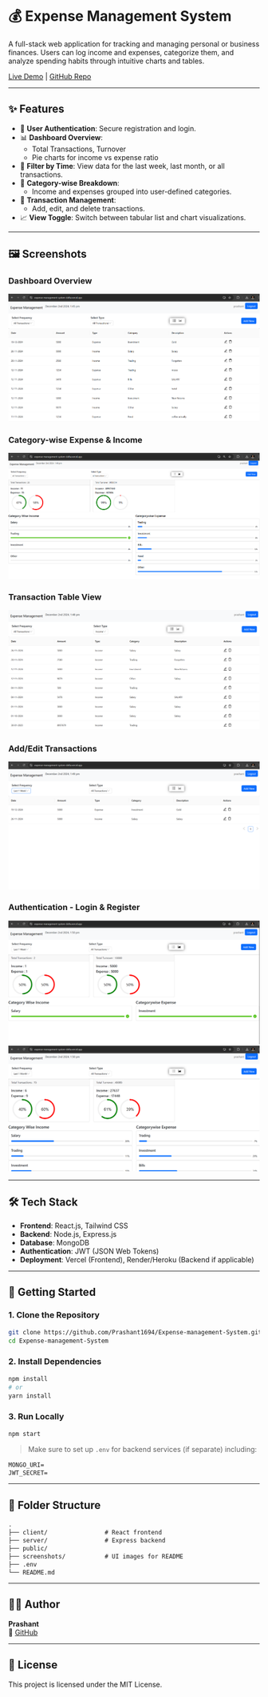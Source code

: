 
# 💰 Expense Management System

A full-stack web application for tracking and managing personal or business finances. Users can log income and expenses, categorize them, and analyze spending habits through intuitive charts and tables.

[Live Demo](https://expense-management-system-delta.vercel.app) | [GitHub Repo](https://github.com/Prashant1694/Expense-management-System)

---

## ✨ Features

- 🔐 **User Authentication**: Secure registration and login.
- 📊 **Dashboard Overview**:
  - Total Transactions, Turnover
  - Pie charts for income vs expense ratio
- 📆 **Filter by Time**: View data for the last week, last month, or all transactions.
- 📂 **Category-wise Breakdown**:
  - Income and expenses grouped into user-defined categories.
- 🔄 **Transaction Management**:
  - Add, edit, and delete transactions.
- 📈 **View Toggle**: Switch between tabular list and chart visualizations.

---

## 🖼️ Screenshots

### Dashboard Overview
![Dashboard](./screenshots/Screenshot%202024-12-02%20134613.png)

### Category-wise Expense & Income
![Category Breakdown](./screenshots/Screenshot%202024-12-02%20134646.png)

### Transaction Table View
![Transaction Table](./screenshots/Screenshot%202024-12-02%20134818.png)

### Add/Edit Transactions
![Add/Edit](./screenshots/Screenshot%202024-12-02%20134957.png)

### Authentication - Login & Register
![Login](./screenshots/Screenshot%202024-12-02%20135026.png)
![Register](./screenshots/Screenshot%202024-12-02%20135054.png)

---

## 🛠️ Tech Stack

- **Frontend**: React.js, Tailwind CSS
- **Backend**: Node.js, Express.js
- **Database**: MongoDB
- **Authentication**: JWT (JSON Web Tokens)
- **Deployment**: Vercel (Frontend), Render/Heroku (Backend if applicable)

---

## 🚀 Getting Started

### 1. Clone the Repository
```bash
git clone https://github.com/Prashant1694/Expense-management-System.git
cd Expense-management-System
```

### 2. Install Dependencies
```bash
npm install
# or
yarn install
```

### 3. Run Locally
```bash
npm start
```

> Make sure to set up `.env` for backend services (if separate) including:
```
MONGO_URI=
JWT_SECRET=
```

---

## 📁 Folder Structure

```
.
├── client/                # React frontend
├── server/                # Express backend
├── public/
├── screenshots/           # UI images for README
├── .env
└── README.md
```

---

## 🧑‍💻 Author

**Prashant**  
🔗 [GitHub](https://github.com/Prashant1694)

---

## 📜 License

This project is licensed under the MIT License.
